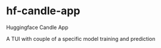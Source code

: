# hf-candle-app
Huggingface Candle App


A TUI with couple of a specific model training and prediction